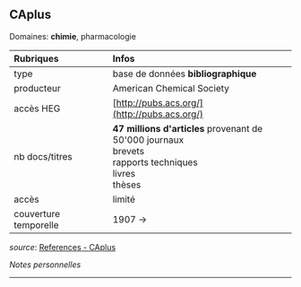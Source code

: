 ## CAplus
Domaines: **chimie**, pharmacologie

| Rubriques | Infos |
| :-------- | :---- |
| type | base de données **bibliographique** |
| producteur | American Chemical Society |
| accès HEG | [http://pubs.acs.org/](http://pubs.acs.org/) |
| nb docs/titres | **47 millions d'articles** provenant de <br/>50'000 journaux <br/>brevets <br/>rapports techniques <br/>livres <br/>thèses |
| accès | limité |
| couverture temporelle | 1907 -> |

*source*: [References - CAplus](http://support.cas.org/content/references)   

*Notes personnelles*

---
